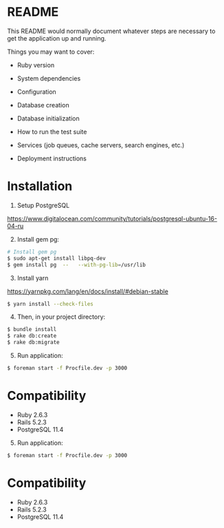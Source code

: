 # README

This README would normally document whatever steps are necessary to get the
application up and running.

Things you may want to cover:

* Ruby version

* System dependencies

* Configuration

* Database creation

* Database initialization

* How to run the test suite

* Services (job queues, cache servers, search engines, etc.)

* Deployment instructions

# Installation

1. Setup PostgreSQL

  https://www.digitalocean.com/community/tutorials/postgresql-ubuntu-16-04-ru

2. Install gem pg:

  ```sh
  # Install gem pg
  $ sudo apt-get install libpq-dev
  $ gem install pg  --   --with-pg-lib=/usr/lib
  ```
3. Install yarn

  https://yarnpkg.com/lang/en/docs/install/#debian-stable

  ```sh
  $ yarn install --check-files
  ```

4. Then, in your project directory:

  ```sh
  $ bundle install
  $ rake db:create
  $ rake db:migrate
  ```

5. Run application: 

  ```sh
  $ foreman start -f Procfile.dev -p 3000
  ```
# Compatibility

* Ruby 2.6.3
* Rails 5.2.3
* PostgreSQL 11.4

5. Run application: 

  ```sh
  $ foreman start -f Procfile.dev -p 3000
  ```
# Compatibility

* Ruby 2.6.3
* Rails 5.2.3
* PostgreSQL 11.4